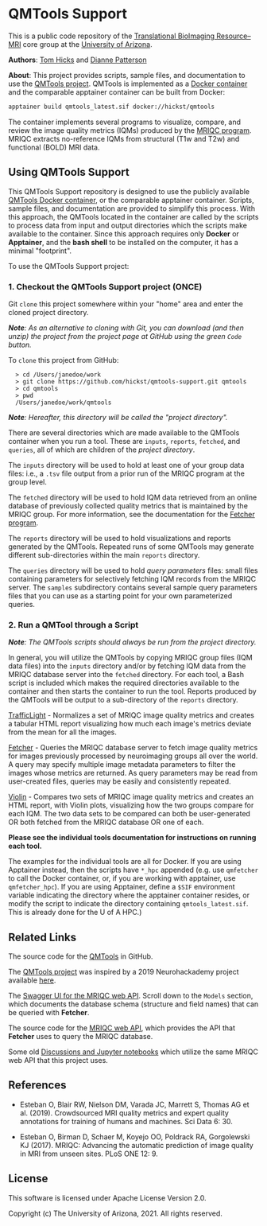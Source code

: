 # QMTools Support

This is a public code repository of the [Translational BioImaging Resource–MRI](https://research.arizona.edu/facilities/core-facilities/translational-bioimaging-resource-mri) core group at the [University of Arizona](https://www.arizona.edu/).

**Authors**: [Tom Hicks](https://github.com/hickst) and [Dianne Patterson](https://github.com/dkp)

**About**: This project provides scripts, sample files, and documentation to use the [QMTools project](https://github.com/hickst/qmtools).  QMTools is implemented as a [Docker container](https://hub.docker.com/repository/docker/hickst/qmtools) and the comparable apptainer container can be built from Docker: 

```bash
apptainer build qmtools_latest.sif docker://hickst/qmtools
```

The container implements several programs to visualize, compare, and review the image quality metrics (IQMs) produced by the [MRIQC program](https://github.com/poldracklab/mriqc). MRIQC extracts no-reference IQMs from structural (T1w and T2w) and functional (BOLD) MRI data.

## Using QMTools Support

This QMTools Support repository is designed to use the publicly available [QMTools Docker container](https://hub.docker.com/repository/docker/hickst/qmtools), or the comparable apptainer container. Scripts, sample files, and documentation are provided to simplify this process. With this approach, the QMTools located in the container are called by the scripts to process data from input and output directories which the scripts make available to the container. Since this approach requires only **Docker** or **Apptainer**, and the **bash shell** to be installed on the computer, it has a minimal "footprint". 

To use the QMTools Support project:

### 1. Checkout the QMTools Support project (ONCE)

Git `clone` this project somewhere within your "home" area and enter the cloned project directory.

***Note**: As an alternative to cloning with Git, you can download (and then unzip) the project from the project page at GitHub using the green `Code` button.*

To `clone` this project from GitHub:
```
  > cd /Users/janedoe/work
  > git clone https://github.com/hickst/qmtools-support.git qmtools
  > cd qmtools
  > pwd
  /Users/janedoe/work/qmtools
```

***Note**: Hereafter, this directory will be called the "project directory".*

There are several directories which are made available to the QMTools container when you run a tool. These are `inputs`, `reports`, `fetched`, and `queries`, all of which are children of the _project directory_.

The `inputs` directory will be used to hold at least one of your group data files: i.e., a `.tsv` file output from a prior run of the MRIQC program at the group level.

The `fetched` directory will be used to hold IQM data retrieved from an online database of previously collected quality metrics that is maintained by the MRIQC group. For more information, see the documentation for the [Fetcher program](https://github.com/hickst/qmtools-support/blob/main/docs/Fetcher.md).

The `reports` directory will be used to hold visualizations and reports generated by the QMTools. Repeated runs of some QMTools may generate different sub-directories within the main `reports` directory.

The `queries` directory will be used to hold _query parameters_ files: small files containing parameters for selectively fetching IQM records from the MRIQC server. The `samples` subdirectory contains several sample query parameters files that you can use as a starting point for your own parameterized queries. 

### 2. Run a QMTool through a Script

***Note**: The QMTools scripts should always be run from the project directory.*

In general, you will utilize the QMTools by copying MRIQC group files (IQM data files) into the `inputs` directory and/or by fetching IQM data from the MRIQC database server into the `fetched` directory. For each tool, a Bash script is included which makes the required directories available to the container and then starts the container to run the tool. Reports produced by the QMTools will be output to a sub-directory of the `reports` directory.

[TrafficLight](https://github.com/hickst/qmtools-support/blob/main/docs/TrafficLight.md) - Normalizes a set of MRIQC image quality metrics and creates a tabular HTML report visualizing how much each image's metrics deviate from the mean for all the images.

[Fetcher](https://github.com/hickst/qmtools-support/blob/main/docs/Fetcher.md) - Queries the MRIQC database server to fetch image quality metrics for images previously processed by neuroimaging groups all over the world. A query may specify multiple image metadata parameters to filter the images whose metrics are returned. As query parameters may be read from user-created files, queries may be easily and consistently repeated.

[Violin](https://github.com/hickst/qmtools-support/blob/main/docs/Violin.md) - Compares two sets of MRIQC image quality metrics and creates an HTML report, with Violin plots, visualizing how the two groups compare for each IQM. The two data sets to be compared can both be user-generated OR both fetched from the MRIQC database OR one of each.

**Please see the individual tools documentation for instructions on running each tool.**

The examples for the individual tools are all for Docker.  If you are using Apptainer instead, then the scripts have `*_hpc` appended (e.g. use `qmfetcher` to call the Docker container, or, if you are working with apptainer, use `qmfetcher_hpc`).  If you are using Apptainer, define a `$SIF` environment variable indicating the directory where the apptainer container resides, or modify the script to indicate the directory containing `qmtools_latest.sif`.  This is already done for the U of A HPC.)

## Related Links

The source code for the [QMTools](https://github.com/hickst/qmtools) in GitHub.

The [QMTools project](https://github.com/hickst/qmtools) was inspired by a 2019 Neurohackademy project available [here](https://github.com/elizabethbeard/mriqception).

The [Swagger UI for the MRIQC web API](https://mriqc.nimh.nih.gov). Scroll down to the `Models` section, which documents the database schema (structure and field names) that can be queried with **Fetcher**.

The source code for the [MRIQC web API](https://github.com/nipreps/mriqcwebapi), which provides the API that **Fetcher** uses to query the MRIQC database.

Some old [Discussions and Jupyter notebooks](https://www.kaggle.com/chrisfilo/mriqc/code) which utilize the same MRIQC web API that this project uses.

## References

- Esteban O, Blair RW, Nielson DM, Varada JC, Marrett S, Thomas AG et al. (2019). Crowdsourced MRI quality metrics and expert quality annotations for training of humans and machines. Sci Data 6: 30.

- Esteban O, Birman D, Schaer M, Koyejo OO, Poldrack RA, Gorgolewski KJ (2017). MRIQC: Advancing the automatic prediction of image quality in MRI from unseen sites. PLoS ONE 12: 9.

## License

This software is licensed under Apache License Version 2.0.

Copyright (c) The University of Arizona, 2021. All rights reserved.
